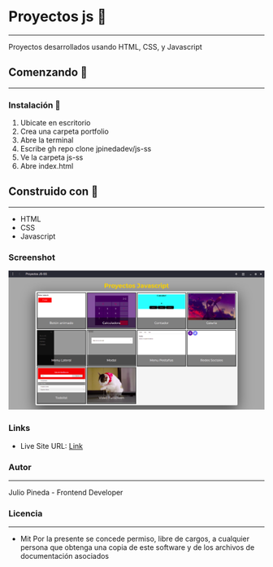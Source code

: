 
# Proyectos js 💼
* * *
Proyectos desarrollados usando HTML, CSS, y Javascript

## Comenzando 🚀
* * *
### Instalación 🔧
1. Ubicate en escritorio
2. Crea una carpeta portfolio
3. Abre la terminal
4. Escribe  gh repo clone jpinedadev/js-ss
5. Ve la carpeta js-ss
6. Abre index.html

## Construido con 🔨
* * *
- HTML
- CSS
- Javascript

### Screenshot

![](./screenshot.png)

### Links

- Live Site URL: [Link](https://jpinedadev.github.io/js-ss/)

### Autor
* * *
Julio Pineda - Frontend Developer

### Licencia
***
* Mit
Por la presente se concede permiso, libre de cargos, a cualquier persona que obtenga una copia de este software y de los archivos de documentación asociados

